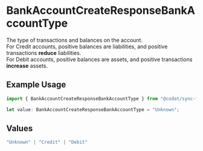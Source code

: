 # BankAccountCreateResponseBankAccountType

The type of transactions and balances on the account.  
For Credit accounts, positive balances are liabilities, and positive transactions **reduce** liabilities.  
For Debit accounts, positive balances are assets, and positive transactions **increase** assets.

## Example Usage

```typescript
import { BankAccountCreateResponseBankAccountType } from "@codat/sync-for-payables-version-1/sdk/models/shared";

let value: BankAccountCreateResponseBankAccountType = "Unknown";
```

## Values

```typescript
"Unknown" | "Credit" | "Debit"
```